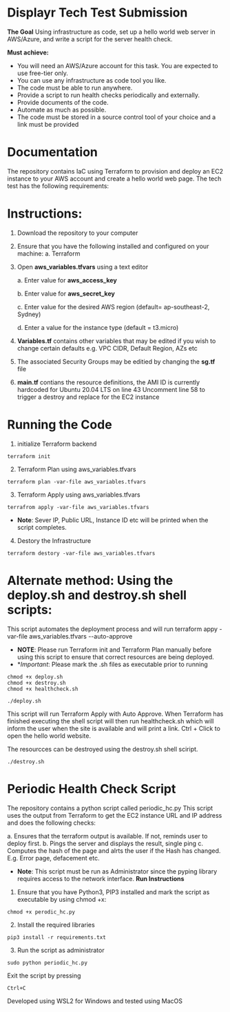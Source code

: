 # Displayr Tech Test Submission

**The Goal**
Using infrastructure as code, set up a hello world web server in AWS/Azure, and write a script for the server health check.

**Must achieve:**
- You will need an AWS/Azure account for this task. You are expected to use free-tier only.
- You can use any infrastructure as code tool you like.
- The code must be able to run anywhere.
- Provide a script to run health checks periodically and externally.
- Provide documents of the code.
- Automate as much as possible. 
- The code must be stored in a source control tool of your choice and a link must be provided

# Documentation
The repository contains IaC using Terraform to provision and deploy an EC2 instance to your AWS account and create a hello world web page.
The tech test has the following requirements:


# Instructions:

1. Download the repository to your computer

2. Ensure that you have the following installed and configured on your machine:
  a. Terraform
  
3. Open **aws_variables.tfvars** using a text editor

    a. Enter value for **aws_access_key**
    
    b. Enter value for **aws_secret_key**
    
    c. Enter value for the desired AWS region (default= ap-southeast-2, Sydney)
    
    d. Enter a value for the instance type (default = t3.micro)
  
4. **Variables.tf** contains other variables that may be edited if you wish to change certain defaults e.g. VPC CIDR, Default Region, AZs etc

5. The associated Security Groups may be editied by changing the **sg.tf** file

6. **main.tf** contians the resource definitions, the AMI ID is currently hardcoded for Ubuntu 20.04 LTS on line 43
   Uncomment line 58 to trigger a destroy and replace for the EC2 instance
   
# Running the Code

1. initialize Terraform backend
```
terraform init
```
2. Terraform Plan using aws_variables.tfvars
```
terraform plan -var-file aws_variables.tfvars
```
3. Terraform Apply using aws_variables.tfvars
```
terrafrom apply -var-file aws_variables.tfvars
```
 * **Note**: Sever IP, Public URL, Instance ID etc will be printed when the script completes.

4. Destory the Infrastructure
```
terraform destory -var-file aws_variables.tfvars
```

# Alternate method: Using the deploy.sh and destroy.sh shell scripts:

This script automates the deployment process and will run terraform appy -var-file aws_variables.tfvars --auto-approve
* **NOTE**: Please run Terraform init and Terraform Plan manually before using this script to ensure that correct resources are being deployed.
* **Important*: Please mark the .sh files as executable prior to running
```
chmod +x deploy.sh
chmod +x destroy.sh
chmod +x healthcheck.sh
```

```
./deploy.sh
```
This script will run Terraform Apply with Auto Approve. When Terraform has finished executing the shell script will then run healthcheck.sh which will inform the user when the site is available and will print a link. Ctrl + Click to open the hello world website.

The resourcces can be destroyed using the destroy.sh shell sciript.
```
./destroy.sh
```
# Periodic Health Check Script

The repository contains a python script called periodic_hc.py
This script uses the output from Terraform to get the EC2 instance URL and IP address and does the following checks:

  a. Ensures that the terraform output is available. If not, reminds user to deploy first.
  b. Pings the server and displays the result, single ping
  c. Computes the hash of the page and alrts the user if the Hash has changed. E.g. Error page, defacement etc.

* **Note**: This script must be run as Administrator since the pyping library requires access to the network interface.
**Run Instructions**
1. Ensure that you have Python3, PIP3 installed and mark the script as executable by using chmod +x:
```
chmod +x perodic_hc.py
```
2. Install the required libraries
```
pip3 install -r requirements.txt
```
3. Run the script as administrator
```
sudo python periodic_hc.py
```
Exit the script by pressing 
```
Ctrl+C
```

Developed using WSL2 for Windows and tested using MacOS

